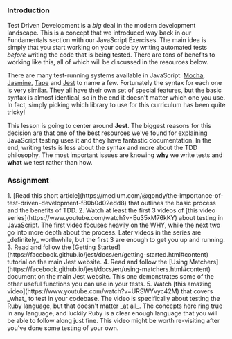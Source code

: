 ### Introduction
Test Driven Development is a _big_ deal in the modern development landscape.  This is a concept that we introduced way back in our Fundamentals section with our JavaScript Exercises.  The main idea is simply that you start working on your code by writing automated tests _before_ writing the code that is being tested.  There are tons of benefits to working like this, all of which will be discussed in the resources below.

There are many test-running systems available in JavaScript: [Mocha](https://mochajs.org/), [Jasmine](https://jasmine.github.io/), [Tape](https://github.com/substack/tape) and [Jest](https://facebook.github.io/jest/) to name a few. Fortunately the syntax for each one is very similar.  They all have their  own set of special features, but the basic syntax is almost identical, so in the end it doesn't matter which one you use.  In fact, simply picking which library to use for this curriculum has been quite tricky!  

This lesson is going to center around __Jest__. The biggest reasons for this decision are that one of the best resources we've found for explaining JavaScript testing uses it and they have fantastic documentation.  In the end, writing tests is less about the syntax and more about the TDD philosophy.  The most important issues are knowing __why__ we write tests and __what__ we test rather than how.

### Assignment

<div class="lesson-content__panel" markdown="1">
1. [Read this short article](https://medium.com/@gondy/the-importance-of-test-driven-development-f80b0d02edd8) that outlines the basic process and the benefits of TDD.
2. Watch at least the first 3 videos of [this video series](https://www.youtube.com/watch?v=Eu35xM76kKY) about testing in JavaScript.  The first video focuses heavily on the WHY, while the next two go into more depth about the process.  Later videos in the series are _definitely_ worthwhile, but the first 3 are enough to get you up and running.
3. Read and follow the [Getting Started](https://facebook.github.io/jest/docs/en/getting-started.html#content) tutorial on the main Jest website.
4. Read and follow the [Using Matchers](https://facebook.github.io/jest/docs/en/using-matchers.html#content) document on the main Jest website.  This one demonstrates some of the other useful functions you can use in your tests.
5. Watch [this amazing video](https://www.youtube.com/watch?v=URSWYvyc42M) that covers _what_ to test in your codebase.  The video is specifically about testing the Ruby language, but that doesn't matter _at all_.  The concepts here ring true in any language, and luckily Ruby is a clear enough language that you will be able to follow along just fine.  This video might be worth re-visiting after you've done some testing of your own.
</div>
